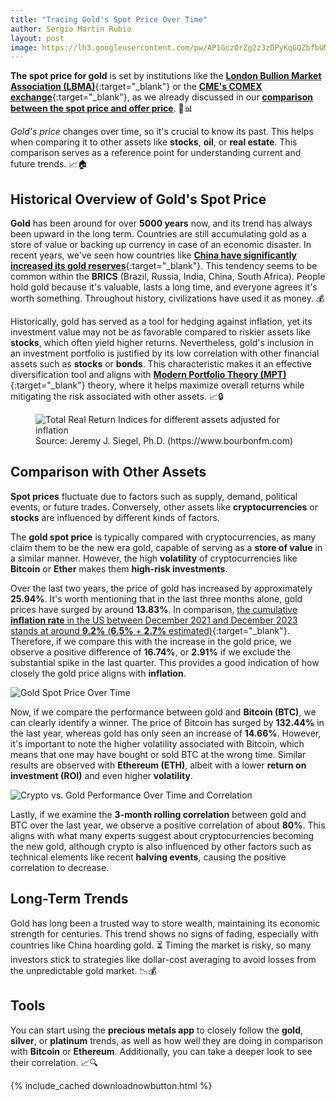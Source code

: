 ```yaml
---
title: "Tracing Gold's Spot Price Over Time" 
author: Sergio Martin Rubio
layout: post
image: https://lh3.googleusercontent.com/pw/AP1GczOrZg2z3zDPyKqGQZbfbUMllz4BpaE512Tc5XPX4xSIapF7hf5KiiE_Lg0AB9itd8rcyUJPN2lrRfNvSafHBm2faghlpaf0hQb38qM1dpcwYeqYkBcM2sFsOOTtIXRc0uyfz7w0MgyiKHHazpn0fqIn=w1200-h628-s-no?authuser=1
---
```


**The spot price for gold** is set by institutions like the [**London Bullion Market Association (LBMA)**](https://www.lbma.org.uk){:target="_blank"} or the [**CME's COMEX exchange**](https://www.cmegroup.com/company/comex.html){:target="_blank"}, as we already discussed in our [**comparison between the spot price and offer price**](https://preciousmetalsmanager.com/blog/precious-metals-valuation-spot-price-vs-offer-reference-price/). 💼📊

*Gold's price* changes over time, so it's crucial to know its past. This helps when comparing it to other assets like **stocks**, **oil**, or **real estate**. This comparison serves as a reference point for understanding current and future trends. 📈🏠

## Historical Overview of Gold's Spot Price

**Gold** has been around for over **5000 years** now, and its trend has always been upward in the long term. Countries are still accumulating gold as a store of value or backing up currency in case of an economic disaster. In recent years, we've seen how countries like [**China have significantly increased its gold reserves**](https://www.gold.org/goldhub/data/gold-reserves-by-country){:target="_blank"}. This tendency seems to be common within the **BRICS** (Brazil, Russia, India, China, South Africa). People hold gold because it's valuable, lasts a long time, and everyone agrees it's worth something. Throughout history, civilizations have used it as money. 💰

Historically, gold has served as a tool for hedging against inflation, yet its investment value may not be as favorable compared to riskier assets like **stocks**, which often yield higher returns. Nevertheless, gold's inclusion in an investment portfolio is justified by its low correlation with other financial assets such as **stocks** or **bonds**. This characteristic makes it an effective diversification tool and aligns with [**Modern Portfolio Theory (MPT)**](https://www.investopedia.com/terms/m/modernportfoliotheory.asp){:target="_blank"} theory, where it helps maximize overall returns while mitigating the risk associated with other assets. 📈🔒

<figure class="figure">
    <img class="img-fluid" src="https://www.bourbonfm.com/sites/default/files/users/PatrickBourbon/July%2024.png" alt="Total Real Return Indices for different assets adjusted for inflation" />
    <figcaption class="figure-caption">Source: Jeremy J. Siegel, Ph.D. (https://www.bourbonfm.com)</figcaption>
</figure>

## Comparison with Other Assets

**Spot prices** fluctuate due to factors such as supply, demand, political events, or future trades. Conversely, other assets like **cryptocurrencies** or **stocks** are influenced by different kinds of factors.

The **gold spot price** is typically compared with cryptocurrencies, as many claim them to be the new era gold, capable of serving as a **store of value** in a similar manner. However, the high **volatility** of cryptocurrencies like **Bitcoin** or **Ether** makes them **high-risk investments**.

Over the last two years, the price of gold has increased by approximately **25.94%**. It's worth mentioning that in the last three months alone, gold prices have surged by around **13.83%**. In comparison, [the cumulative **inflation rate** in the US between December 2021 and December 2023 stands at around **9.2%** (**6.5%** + **2.7%** estimated)](https://www.thebalancemoney.com/u-s-inflation-rate-history-by-year-and-forecast-3306093){:target="_blank"}. Therefore, if we compare this with the increase in the gold price, we observe a positive difference of **16.74%**, or **2.91%** if we exclude the substantial spike in the last quarter. This provides a good indication of how closely the gold price aligns with **inflation**.

<img class="img-fluid" src="https://lh3.googleusercontent.com/pw/AP1GczO2Q-0PyyNuZ_PiIeDOYtY0qP4g8EubW_5EAL0TxYEA0H_7azcanTcsLE19wIEJfKTIt8swLElDq5U-XeSkWkdcYssHJdmHkp2Oxz257UtrIXAP5ACM6NWmuwDinrCIAyTtPKB14S563DRGY32VamVn=w1920-h1080-s-no?authuser=1" alt="Gold Spot Price Over Time" />

Now, if we compare the performance between gold and **Bitcoin (BTC)**, we can clearly identify a winner. The price of Bitcoin has surged by **132.44%** in the last year, whereas gold has only seen an increase of **14.66%**. However, it's important to note the higher volatility associated with Bitcoin, which means that one may have bought or sold BTC at the wrong time. Similar results are observed with **Ethereum (ETH)**, albeit with a lower **return on investment (ROI)** and even higher **volatility**.

<img class="img-fluid" src="https://lh3.googleusercontent.com/pw/AP1GczOG4pQ_2bPA23aSVYud2GJAGriVN1zE0EnHUJwk34dqFRIJdRMg8fdcW4pa4gUdxgWIN7bc4ckM__DypQVDE81yUEVcKhesju-EXmhopCmJ6-qSGEUkx6RaUIQZKUVeywLeulAL1mGIUE205xwgJlzs=w1920-h1080-s-no?authuser=1" alt="Crypto vs. Gold Performance Over Time and Correlation" />

Lastly, if we examine the **3-month rolling correlation** between gold and BTC over the last year, we observe a positive correlation of about **80%**. This aligns with what many experts suggest about cryptocurrencies becoming the new gold, although crypto is also influenced by other factors such as technical elements like recent **halving events**, causing the positive correlation to decrease.

## Long-Term Trends

Gold has long been a trusted way to store wealth, maintaining its economic strength for centuries. This trend shows no signs of fading, especially with countries like China hoarding gold. ⏳ Timing the market is risky, so many investors stick to strategies like dollar-cost averaging to avoid losses from the unpredictable gold market. 📉💰

## Tools

You can start using the **precious metals app** to closely follow the **gold**, **silver**, or **platinum** trends, as well as how well they are doing in comparison with **Bitcoin** or **Ethereum**. Additionally, you can take a deeper look to see their correlation. 📈🔍

{% include_cached downloadnowbutton.html %}
